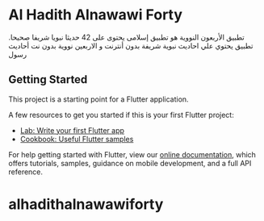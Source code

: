 # Al Hadith Alnawawi Forty

تطبيق الأربعون النووية هو تطبيق إسلامى يحتوى على 42 حديثا نبويا شريفا صحيحا.
تطبيق يحتوي علي احاديث نبوية شريفة بدون أنترنت و الاربعين نووية بدون نت
أحاديث رسول
## Getting Started

This project is a starting point for a Flutter application.

A few resources to get you started if this is your first Flutter project:

- [Lab: Write your first Flutter app](https://flutter.dev/docs/get-started/codelab)
- [Cookbook: Useful Flutter samples](https://flutter.dev/docs/cookbook)

For help getting started with Flutter, view our
[online documentation](https://flutter.dev/docs), which offers tutorials,
samples, guidance on mobile development, and a full API reference.
# alhadithalnawawiforty

